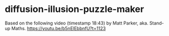 # diffusion-illusion-puzzle-maker
Based on the following video (timestamp 18:43) by Matt Parker, aka. Stand-up Maths. https://youtu.be/b5nElEbbnfU?t=1123

